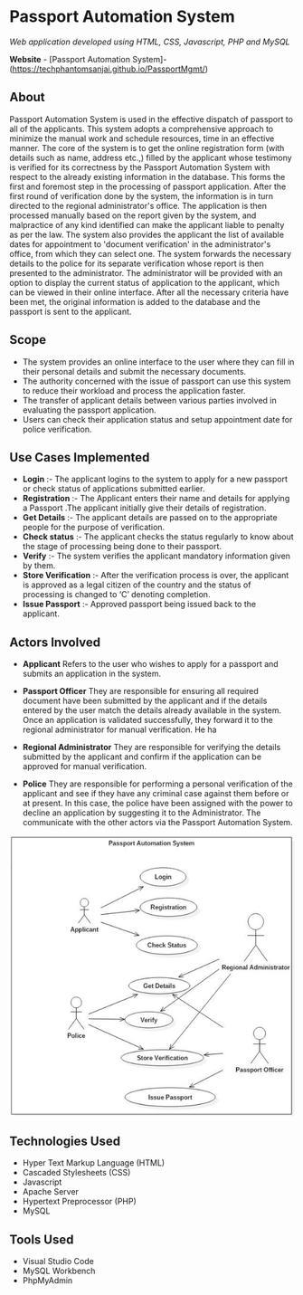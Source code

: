 # Passport Automation System

*Web application developed using HTML, CSS, Javascript, PHP and MySQL*

**Website** - [Passport Automation System]-(https://techphantomsanjai.github.io/PassportMgmt/)

## About

Passport Automation System is used in the effective dispatch of passport to all of the applicants. This system adopts a comprehensive approach to minimize the manual work and schedule resources, time in an effective  manner. The core of the system is to get the online registration form (with details such as name, address etc.,) filled by the applicant whose testimony is verified for its correctness by the Passport Automation System with respect to the already existing information in the database. This forms the first and foremost step in the processing of passport application. After the first round of verification done by the system, the information is in turn directed to the regional administrator's  office. The application is then processed manually based on the report given by the system, and malpractice of any kind  identified can make the applicant liable to penalty as per the law. The system also provides the applicant the list of available dates for appointment to 'document verification' in the administrator's office, from which they can select one. The system forwards the necessary details to the police for its separate verification whose report is then presented to the administrator. The administrator will be provided with an option to display the current status of application to the applicant, which can be viewed in their online interface. After all the necessary criteria have been met, the original information is added to the database and the passport is sent to the applicant.

## Scope

- The system provides an online interface to the user where they can fill in their personal details and submit the necessary documents. 
- The authority concerned with the issue of passport can use this system to reduce their workload and process the application faster.
- The transfer of applicant details between various parties involved in evaluating the passport application.
- Users can check their application status and setup appointment date for police verification.

## Use Cases Implemented

- **Login** :- The applicant logins to the system to apply for a new passport or check status of applications submitted earlier.
- **Registration** :- The Applicant enters their name and details for applying a Passport .The applicant initially give their details of registration.
- **Get Details** :- The applicant details are passed on to the appropriate people for the purpose of verification.
- **Check status** :- The applicant checks the status regularly to know about the stage of processing being done to their passport.
- **Verify** :- The system verifies the applicant mandatory information given by them.
- **Store Verification** :- After the verification process is over, the applicant is approved as a legal citizen of the country and the status of processing is changed to ‘C’ denoting completion.
- **Issue Passport** :- Approved passport being issued back to the applicant.

## Actors Involved

- **Applicant**
  Refers to the user who wishes to apply for a passport and submits an application in the system.
  
- **Passport Officer**
  They are responsible for ensuring all required document have been submitted by the applicant and if the details entered by the user match the details already available in the system. Once an application is validated successfully, they forward it to the regional administrator for manual verification. He ha
  
- **Regional Administrator**
  They are responsible for verifying the details submitted by the applicant and confirm if the application can be approved for manual verification. 
  
- **Police**
  They are responsible for performing a personal verification of the applicant and see if they have any criminal case against them before or at present. In this case, the police have been assigned with the power to decline an application by suggesting it to the Administrator. The communicate with the other actors via the Passport Automation System.
  
 ![Use Case Diagram](/images/Use-Case-Diagram.jpg)

## Technologies Used

- Hyper Text Markup Language (HTML)
- Cascaded Stylesheets (CSS)
- Javascript
- Apache Server
- Hypertext Preprocessor (PHP)
- MySQL

## Tools Used

- Visual Studio Code
- MySQL Workbench
- PhpMyAdmin
